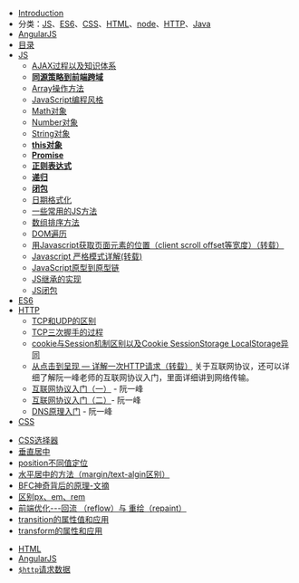 - [Introduction](README.md)
- 分类：[JS](#js)、[ES6](#es6)、[CSS](#css)、[HTML](#html)、[node](#node)、[HTTP](#http)、[Java](#java)
-  [AngularJS](#AngularJS)
- [目录](mu-lu.md)
- <span id="js">[JS](/JS/README.md)</span>
  - [AJAX过程以及知识体系](/JS/AJAX使用详细介绍.md)
  - [**同源策略到前端跨域**](/JS/同源策略到前端跨域.md)
  - [Array操作方法](/JS/Array操作方法.md)
  - [JavaScript编程风格](/JS/Javascript编程风格.md)
  - [Math对象](/JS/Math对象.md)
  - [Number对象](/JS/Number对象.md)
  - [String对象](/JS/String对象.md)
  - [**this对象**](/JS/this对象.md)
  - [**Promise**](/JS/Promise.md)
  - [**正则表达式**](/JS/正则表达式.md)
  - [**递归**](/JS/递归.md)
  - [**闭包**](/JS/闭包.md)
  - [日期格式化](/JS/日期格式化.md)
  - [一些常用的JS方法](/JS/一些常用的JS方法.md)
  - [数组排序方法](http://www.cnblogs.com/dong-xu/p/7088447.html)
  - [DOM遍历](/JS/DOM遍历.md)
  - [用Javascript获取页面元素的位置（client scroll offset等宽度）（转载）](http://www.ruanyifeng.com/blog/2009/09/find_element_s_position_using_javascript.html)
  - [Javascript 严格模式详解(转载)](http://www.zyy1217.com/2017/04/20/Javascript%20%E4%B8%A5%E6%A0%BC%E6%A8%A1%E5%BC%8F%E8%AF%A6%E8%A7%A3/)
  - [JavaScript原型到原型链](/JS/js从原型到原型链.md)
  - [JS继承的实现](/JS/继承.md)
  - [JS闭包](/JS/闭包.md)
- <span id="es6">[ES6](/ES6/README.md)</span>
- <span id="http">[HTTP](/HTTP/README.md)</span>
  - [TCP和UDP的区别](/HTTP/TCP和UDP.md)
  - [TCP三次握手的过程](/HTTP/TCP三次握手.md)
  - [cookie与Session机制区别以及Cookie SessionStorage LocalStorage异同](/HTTP/cookie与Session的区别.md)
  - [从点击到呈现 — 详解一次HTTP请求（转载）](http://www.zyy1217.com/2017/03/01/%E4%BB%8E%E7%82%B9%E5%87%BB%E5%88%B0%E5%91%88%E7%8E%B0%20%E2%80%94%20%E8%AF%A6%E8%A7%A3%E4%B8%80%E6%AC%A1HTTP%E8%AF%B7%E6%B1%82/)
关于互联网协议，还可以详细了解阮一峰老师的互联网协议入门，里面详细讲到网络传输。
  - [互联网协议入门（一）](http://www.ruanyifeng.com/blog/2012/05/internet_protocol_suite_part_i.html) - 阮一峰
  - [互联网协议入门（二）](http://www.ruanyifeng.com/blog/2012/06/internet_protocol_suite_part_ii.html)- 阮一峰
  - [DNS原理入门](http://www.ruanyifeng.com/blog/2016/06/dns.html) - 阮一峰 
-  <span id="css">[CSS](CSS/README.md)</span>
  * [CSS选择器](/CSS/图解CSS3/README.md)
  * [垂直居中](/CSS/垂直居中.md)
  * [position不同值定位](/CSS/position.md)
  * [水平居中的方法（margin/text-algin区别）](/CSS/水平居中.md)
  * [BFC神奇背后的原理-文摘](/CSS/BFC神奇背后的原理-文摘.md)
  * [区别px、em、rem](https://segmentfault.com/a/1190000005936910)
  * [前端优化---回流 （reflow）与 重绘（repaint）](http://www.cnblogs.com/luleixia/p/6306061.html)
 * [transition的属性值和应用](http://www.runoob.com/css3/css3-transitions.html)
 * [transform的属性和应用](https://www.w3cplus.com/content/css3-transform)
-  <span id="html">[HTML](/HTML/README.md)</span>
-  <span id="AngularJS">[AngularJS](Angular.js/README.md)</span>
  - [`$http`请求数据]($http请求数据.md)





































